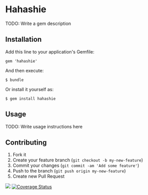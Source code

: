# Hahashie

TODO: Write a gem description

## Installation

Add this line to your application's Gemfile:

    gem 'hahashie'

And then execute:

    $ bundle

Or install it yourself as:

    $ gem install hahashie

## Usage

TODO: Write usage instructions here

## Contributing

1. Fork it
2. Create your feature branch (`git checkout -b my-new-feature`)
3. Commit your changes (`git commit -am 'Add some feature'`)
4. Push to the branch (`git push origin my-new-feature`)
5. Create new Pull Request

<a href="https://codeclimate.com/github/AndreySavelyev/hahashie"><img src="https://codeclimate.com/github/AndreySavelyev/hahashie.png" /></a>
<a href='https://coveralls.io/r/AndreySavelyev/hahashie'><img src='https://coveralls.io/repos/AndreySavelyev/hahashie/badge.png' alt='Coverage Status' /></a>

